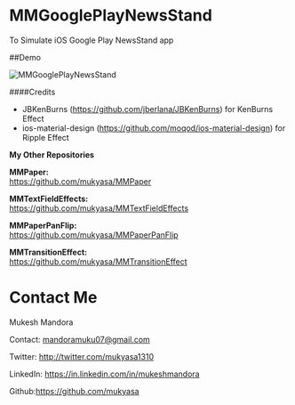 # MMGooglePlayNewsStand
To Simulate iOS Google Play NewsStand app

##Demo

![MMGooglePlayNewsStand](https://github.com/mukyasa/MMGooglePlayNewsStand/blob/master/MMGooglePlayNewsStand/newststand.gif)<br />

####Credits
* JBKenBurns (https://github.com/jberlana/JBKenBurns) for KenBurns Effect
* ios-material-design (https://github.com/moqod/ios-material-design) for Ripple Effect

**My Other Repositories**

**MMPaper:**<br />
https://github.com/mukyasa/MMPaper<br />

**MMTextFieldEffects:**<br />
https://github.com/mukyasa/MMTextFieldEffects<br />

**MMPaperPanFlip:**<br /> 
https://github.com/mukyasa/MMPaperPanFlip<br />

**MMTransitionEffect:**<br />
https://github.com/mukyasa/MMTransitionEffect<br />


Contact Me
==========
Mukesh Mandora

Contact: mandoramuku07@gmail.com

Twitter: http://twitter.com/mukyasa1310

LinkedIn: https://in.linkedin.com/in/mukeshmandora

Github:https://github.com/mukyasa

